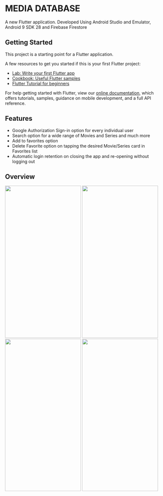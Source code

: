 # MEDIA DATABASE

A new Flutter application.
Developed Using Android Studio and Emulator, Android 9 SDK 28 and Firebase Firestore

## Getting Started

This project is a starting point for a Flutter application.

A few resources to get you started if this is your first Flutter project:

- [Lab: Write your first Flutter app](https://flutter.dev/docs/get-started/codelab)
- [Cookbook: Useful Flutter samples](https://flutter.dev/docs/cookbook)
- [Flutter Tutorial for beginners](https://www.youtube.com/watch?v=1ukSR1GRtMU&list=PL4cUxeGkcC9jLYyp2Aoh6hcWuxFDX6PBJ)

For help getting started with Flutter, view our
[online documentation](https://flutter.dev/docs), which offers tutorials,
samples, guidance on mobile development, and a full API reference.

## Features
 - Google Authorization Sign-in option for every individual user
 - Search option for a wide range of Movies and Series and much more
 - Add to favorites option
 - Delete Favorite option on tapping the desired Movie/Series card in Favorites list
 - Automatic login retention on closing the app and re-opening without logging out

## Overview
  <img src="https://user-images.githubusercontent.com/77445478/120319369-8f80d980-c2fe-11eb-9eb0-877956375dd0.jpg" width="250" height="500"> <img src="https://user-images.githubusercontent.com/77445478/120319556-c48d2c00-c2fe-11eb-8359-884415b4f916.jpg" width="250" height="500"> <img src="https://user-images.githubusercontent.com/77445478/120319638-dbcc1980-c2fe-11eb-8afc-2d53e9992b51.jpg" width="250" height="500"> <img src="https://user-images.githubusercontent.com/77445478/120319735-f7372480-c2fe-11eb-8c4b-10688adb1b96.jpg" width="250" height="500">
  



  

